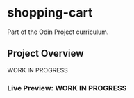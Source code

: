 # shopping-cart
 Part of the Odin Project curriculum.

## Project Overview
  WORK IN PROGRESS
### Live Preview: **WORK IN PROGRESS**